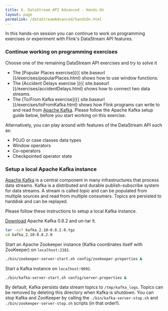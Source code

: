 ```yaml
---
title: 6. DataStream API Advanced - Hands-On
layout: page
permalink: /dataStreamAdvanced/handsOn.html
---
```


In this hands-on session you can continue to work on programming exercises or experiment with Flink's DataStream API features. 

### Continue working on programming exercises


Choose one of the remaining DataStream API exercises and try to solve it

- The [Popular Places exercise]({{ site.baseurl }}/exercises/popularPlaces.html) shows how to use window functions.
- The [Accident Delays exercise ]({{ site.baseurl }}/exercises/accidentDelays.html) shows how to connect two data streams.
- The [To/From Kafka exercise]({{ site.baseurl }}/exercises/toFromKafka.html) shows how Flink programs can write to and read from [Apache Kafka](http://kafka.apache.org). Please follow the Apache Kafka setup guide below, before you start working on this exercise.

Alternatively, you can play around with features of the DataStream API such as:

- POJO or case classes data types
- Window operators
- Co-operators
- Checkpointed operator state

### Setup a local Apache Kafka instance

[Apache Kafka](http://kafka.apache.org) is a central component in many infrastructures that process data streams. Kafka is a distributed and durable publish-subscribe system for data streams. A stream is called *topic* and can be populated from multiple sources and read from multiple consumers. Topics are persisted to harddisk and can be replayed.

Please follow these instructions to setup a local Kafka instance.

[Download](https://www.apache.org/dyn/closer.lua?path=/kafka/0.8.2.0/kafka_2.10-0.8.2.0.tgz) Apache Kafka 0.8.2 and un-tar it.

~~~bash
tar -xzf kafka_2.10-0.8.2.0.tgz
cd kafka_2.10-0.8.2.0
~~~

Start an Apache Zookeeper instance (Kafka coordinates itself with ZooKeeper) on `localhost:2181`.

~~~bash
./bin/zookeeper-server-start.sh config/zookeeper.properties &
~~~

Start a Kafka instance on `localhost:9092`.

~~~bash
./bin/kafka-server-start.sh config/server.properties &
~~~

By default, Kafka persists data stream topics to `/tmp/kafka_logs`. Topics can be removed by deleting this directory when Kafka is shutdown. You can stop Kafka and ZooKeeper by calling the `./bin/kafka-server-stop.sh` and `./bin/zookeeper-server-stop.sh` scripts (in that order!).
